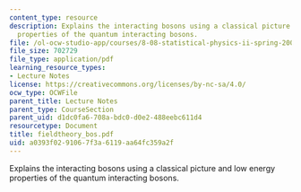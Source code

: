```yaml
---
content_type: resource
description: Explains the interacting bosons using a classical picture and low energy
  properties of the quantum interacting bosons.
file: /ol-ocw-studio-app/courses/8-08-statistical-physics-ii-spring-2005/a0393f0291067f3a6119aa64fc359a2f_fieldtheory_bos.pdf
file_size: 702729
file_type: application/pdf
learning_resource_types:
- Lecture Notes
license: https://creativecommons.org/licenses/by-nc-sa/4.0/
ocw_type: OCWFile
parent_title: Lecture Notes
parent_type: CourseSection
parent_uid: d1dc0fa6-708a-bdc0-d0e2-488eebc611d4
resourcetype: Document
title: fieldtheory_bos.pdf
uid: a0393f02-9106-7f3a-6119-aa64fc359a2f
---
```

Explains the interacting bosons using a classical picture and low energy properties of the quantum interacting bosons.